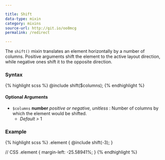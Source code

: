 ```yaml
---

title: Shift
data-type: mixin
category: mixins
source-url: http://git.io/oo8mcg
permalink: /redirect

---
```


The `shift()` mixin translates an element horizontally by a number of columns. Positive arguments shift the element to the active layout direction, while negative ones shift it to the opposite direction.

### Syntax

{% highlight scss %}
@include shift($columns);
{% endhighlight %}

#### Optional Arguments

- `$columns` **number** *positive or negative, unitless* : Number of columns by which the element would be shifted.
  - *Default >* 1

### Example

{% highlight scss %}
.element {
  @include shift(-3);
}

// CSS
.element {
  margin-left: -25.58941%;
}
{% endhighlight %}
